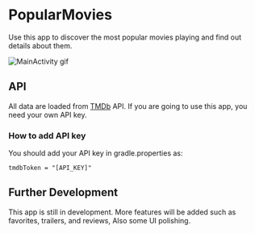 # PopularMovies
Use this app to discover the most popular movies playing and find out details about them.

![MainActivity gif](docs/MainActivity.gif)

## API
All data are loaded from [TMDb](https://www.themoviedb.org/) API. If you are going to use this app, you need your own API key.

### How to add API key
You should add your API key in gradle.properties as:
```
tmdbToken = "[API_KEY]"
```
## Further Development
This app is still in development. More features will be added such as favorites, trailers, and reviews, Also some UI polishing.
